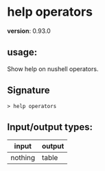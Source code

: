 # help operators

**version**: 0.93.0

## **usage**:

Show help on nushell operators.

## Signature

`> help operators `

## Input/output types:

| input   | output |
| ------- | ------ |
| nothing | table  |
